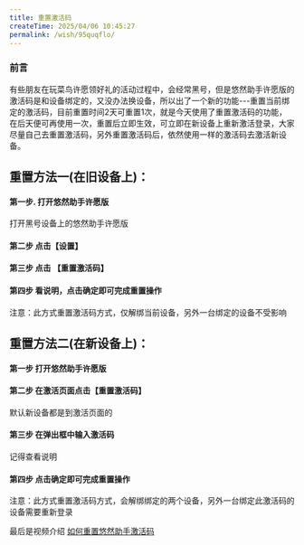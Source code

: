 ```yaml
---
title: 重置激活码
createTime: 2025/04/06 10:45:27
permalink: /wish/95quqflo/
---
```


### 前言
有些朋友在玩菜鸟许愿领好礼的活动过程中，会经常黑号，但是悠然助手许愿版的激活码是和设备绑定的，又没办法换设备，所以出了一个新的功能---重置当前绑定的激活码，目前重置时间2天可重置1次，就是今天使用了重置激活码的功能，在后天便可再使用一次，重置后立即生效，可立即在新设备上重新激活登录，大家尽量自己去重置激活码，另外重置激活码后，依然使用一样的激活码去激活新设备。

## 重置方法一(在旧设备上)：
#### 第一步. 打开悠然助手许愿版
打开黑号设备上的悠然助手许愿版
#### 第二步 点击【设置】
#### 第三步 点击 【重置激活码】
#### 第四步 看说明，点击确定即可完成重置操作
注意：此方式重置激活码方式，仅解绑当前设备，另外一台绑定的设备不受影响 
## 重置方法二(在新设备上)：
#### 第一步 打开悠然助手许愿版
#### 第二步 在激活页面点击【重置激活码】
默认新设备都是到激活页面的
#### 第三步 在弹出框中输入激活码
记得查看说明
#### 第四步 点击确定即可完成重置操作
注意：此方式重置激活码方式，会解绑绑定的两个设备，另外一台绑定此激活码的设备需要重新登录

最后是视频介绍
[如何重置悠然助手激活码](https://mp.weixin.qq.com/s/2BqIoEbBrY5N_E82590JsQ)